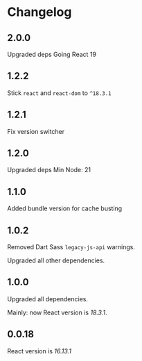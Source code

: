 
# Changelog

## 2.0.0

Upgraded deps
Going React 19

## 1.2.2

Stick `react` and `react-dom` to `^18.3.1`

## 1.2.1

Fix version switcher

## 1.2.0

Upgraded deps
Min Node: 21

## 1.1.0

Added bundle version for cache busting

## 1.0.2

Removed Dart Sass `legacy-js-api` warnings.

Upgraded all other dependencies.

## 1.0.0

Upgraded all dependencies.

Mainly: now React version is _18.3.1_.

## 0.0.18

React version is _16.13.1_

